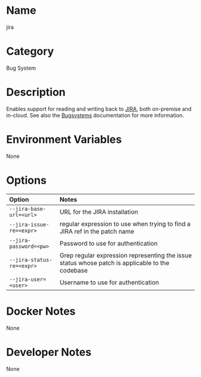 <!---
  Licensed to the Apache Software Foundation (ASF) under one
  or more contributor license agreements.  See the NOTICE file
  distributed with this work for additional information
  regarding copyright ownership.  The ASF licenses this file
  to you under the Apache License, Version 2.0 (the
  "License"); you may not use this file except in compliance
  with the License.  You may obtain a copy of the License at

    http://www.apache.org/licenses/LICENSE-2.0

  Unless required by applicable law or agreed to in writing,
  software distributed under the License is distributed on an
  "AS IS" BASIS, WITHOUT WARRANTIES OR CONDITIONS OF ANY
  KIND, either express or implied.  See the License for the
  specific language governing permissions and limitations
  under the License.
-->

# Name

jira

# Category

Bug System

# Description

Enables support for reading and writing back to [JIRA](https://www.atlassian.com/software/jira), both on-premise and in-cloud.  See also the [Bugsystems](../../bugsystems) documentation for more information.

# Environment Variables

None

# Options

| Option | Notes |
|:---------|:------|
| `--jira-base-url=<url>` | URL for the JIRA installation |
| `--jira-issue-re=<expr>` | regular expression to use when trying to find a JIRA ref in the patch name |
| `--jira-password=<pw>` | Password to use for authentication |
| `--jira-status-re=<expr>` | Grep regular expression representing the issue status whose patch is applicable to the codebase |
| `--jira-user=<user>` | Username to use for authentication |

# Docker Notes

None

# Developer Notes

None
